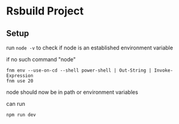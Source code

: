 # Rsbuild Project

## Setup

run `node -v` to check if node is an established environment variable

if no such command "node" 

```
fnm env --use-on-cd --shell power-shell | Out-String | Invoke-Expression
fnm use 20
```

node should now be in path or environment variables

can run

```
npm run dev
```


